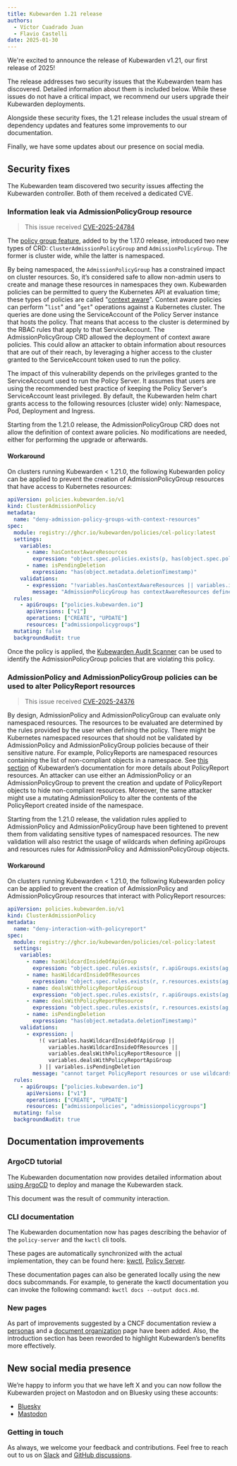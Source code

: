 ```yaml
---
title: Kubewarden 1.21 release
authors:
  - Víctor Cuadrado Juan
  - Flavio Castelli
date: 2025-01-30
---
```


We're excited to announce the release of Kubewarden v1.21, our first release of 2025!


The release addresses two security issues that the Kubewarden team has discovered. Detailed information about them is included below.
While these issues do not have a critical impact, we recommend our users upgrade their Kubewarden deployments.

Alongside these security fixes, the 1.21 release includes the usual stream of dependency updates and features some improvements to our documentation.

Finally, we have some updates about our presence on social media.

## Security fixes

The Kubewarden team discovered two security issues affecting the Kubewarden controller. Both of them received a dedicated CVE.


### Information leak via AdmissionPolicyGroup resource

> This issue received [CVE-2025-24784](https://github.com/kubewarden/kubewarden-controller/security/advisories/GHSA-756x-m4mj-q96c)

The [policy group feature](https://docs.kubewarden.io/explanations/policy-groups), added to by the 1.17.0 release,
introduced two new types of CRD: `ClusterAdmissionPolicyGroup` and `AdmissionPolicyGroup`. The former is cluster wide, while the latter is namespaced.

By being namespaced, the `AdmissionPolicyGroup` has a constrained impact on cluster resources. So, it’s considered safe to allow non-admin users
to create and manage these resources in namespaces they own.
Kubewarden policies can be permitted to query the Kubernetes API at evaluation time; these types of policies are called "[context aware](https://docs.kubewarden.io/reference/spec/context-aware-policies)".
Context aware policies can perform "`list`" and "`get`" operations against a Kubernetes cluster. The queries are done using the ServiceAccount of the Policy Server instance that hosts the policy.
That means that access to the cluster is determined by the RBAC rules that apply to that ServiceAccount.
The AdmissionPolicyGroup CRD allowed the deployment of context aware policies. This could allow an attacker to obtain information about resources that are out of their reach, by leveraging a higher access to the cluster granted to the ServiceAccount token used to run the policy.

The impact of this vulnerability depends on the privileges granted to the ServiceAccount used to run the Policy Server. It assumes that users are using the recommended best practice
of keeping the Policy Server's ServiceAccount least privileged. By default, the Kubewarden helm chart grants access to the following resources (cluster wide) only: Namespace, Pod, Deployment and Ingress.

Starting from the 1.21.0 release, the AdmissionPolicyGroup CRD does not allow the definition of context aware policies. No modifications are needed, either for performing the upgrade or afterwards.

#### Workaround

On clusters running Kubewarden < 1.21.0, the following Kubewarden policy can be applied to prevent the creation of AdmissionPolicyGroup resources that have access to Kubernetes resources:

```yaml
apiVersion: policies.kubewarden.io/v1
kind: ClusterAdmissionPolicy
metadata:
  name: "deny-admission-policy-groups-with-context-resources"
spec:
  module: registry://ghcr.io/kubewarden/policies/cel-policy:latest
  settings:
    variables:
      - name: hasContextAwareResources
        expression: "object.spec.policies.exists(p, has(object.spec.policies[p].contextAwareResources))"
      - name: isPendingDeletion
        expression: "has(object.metadata.deletionTimestamp)"
    validations:
      - expression: "!variables.hasContextAwareResources || variables.isPendingDeletion"
        message: "AdmissionPolicyGroup has contextAwareResources defined"
  rules:
    - apiGroups: ["policies.kubewarden.io"]
      apiVersions: ["v1"]
      operations: ["CREATE", "UPDATE"]
      resources: ["admissionpolicygroups"]
  mutating: false
  backgroundAudit: true
```

Once the policy is applied, the [Kubewarden Audit Scanner](https://docs.kubewarden.io/howtos/audit-scanner) can be used to identify the
AdmissionPolicyGroup policies that are violating this policy.

### AdmissionPolicy and AdmissionPolicyGroup policies can be used to alter PolicyReport resources

> This issue received [CVE-2025-24376](https://github.com/kubewarden/kubewarden-controller/security/advisories/GHSA-fc89-jghx-8pvg)

By design, AdmissionPolicy and AdmissionPolicyGroup can evaluate only namespaced resources. The resources to be evaluated are determined by the rules provided by the user when defining the policy.
There might be Kubernetes namespaced resources that should not be validated by AdmissionPolicy and AdmissionPolicyGroup policies because of their sensitive nature.
For example, PolicyReports are namespaced resources containing the list of non-compliant objects in a namespace. See [this section](https://docs.kubewarden.io/explanations/audit-scanner/policy-reports)
of Kubewarden’s documentation for more details about PolicyReport resources.
An attacker can use either an AdmissionPolicy or an AdmissionPolicyGroup to prevent the creation and update of PolicyReport objects to hide non-compliant resources.
Moreover, the same attacker might use a mutating AdmissionPolicy to alter the contents of the PolicyReport created inside of the namespace.

Starting from the 1.21.0 release, the validation rules applied to AdmissionPolicy and AdmissionPolicyGroup have been tightened to prevent them from validating sensitive types of namespaced resources.
The new validation will also restrict the usage of wildcards when defining apiGroups and resources rules for AdmissionPolicy and AdmissionPolicyGroup objects.

#### Workaround

On clusters running Kubewarden < 1.21.0, the following Kubewarden policy can be applied to prevent the creation of AdmissionPolicy and AdmissionPolicyGroup resources
that interact with PolicyReport resources:

```yaml
apiVersion: policies.kubewarden.io/v1
kind: ClusterAdmissionPolicy
metadata:
  name: "deny-interaction-with-policyreport"
spec:
  module: registry://ghcr.io/kubewarden/policies/cel-policy:latest
  settings:
    variables:
      - name: hasWildcardInsideOfApiGroup
        expression: "object.spec.rules.exists(r, r.apiGroups.exists(ag, ag == '*'))"
      - name: hasWildcardInsideOfResources
        expression: "object.spec.rules.exists(r, r.resources.exists(ag, ag == '*' || ag == '*/* || ag == 'policyreports/*'))"
      - name: dealsWithPolicyReportApiGroup
        expression: "object.spec.rules.exists(r, r.apiGroups.exists(ag, ag == 'wgpolicyk8s.io'))"
      - name: dealsWithPolicyReportResource
        expression: "object.spec.rules.exists(r, r.resources.exists(ag, ag == 'policyreports' || ag == 'policyreports/'))"
      - name: isPendingDeletion
        expression: "has(object.metadata.deletionTimestamp)"
    validations:
      - expression: |
          !( variables.hasWildcardInsideOfApiGroup ||
             variables.hasWildcardInsideOfResources ||
             variables.dealsWithPolicyReportResource ||
             variables.dealsWithPolicyReportApiGroup
          ) || variables.isPendingDeletion
        message: "cannot target PolicyReport resources or use wildcards in apiGroups or resources"
  rules:
    - apiGroups: ["policies.kubewarden.io"]
      apiVersions: ["v1"]
      operations: ["CREATE", "UPDATE"]
      resources: ["admissionpolicies", "admissionpolicygroups"]
  mutating: false
  backgroundAudit: true
```

## Documentation improvements

### ArgoCD tutorial

The Kubewarden documentation now provides detailed information about [using ArgoCD](https://docs.kubewarden.io/howtos/argocd-installation) to deploy and
manage the Kubewarden stack.

This document was the result of community interaction.

### CLI documentation

The Kubewarden documentation now has pages describing the behavior of the `policy-server` and the `kwctl` cli tools.

These pages are automatically synchronized with the actual implementation, they can be found here:
[kwctl](https://docs.kubewarden.io/reference/kwctl-cli),
[Policy Server](https://docs.kubewarden.io/reference/policy-server-cli).

These documentation pages can also be generated locally using the new docs subcommands. For example, to generate the kwctl documentation you can
invoke the following command: `kwctl docs --output docs.md`. 

### New pages

As part of improvements suggested by a CNCF documentation review a [personas](https://docs.kubewarden.io/next/personas)
and a [document organization](https://docs.kubewarden.io/next/organization) page have been added.
Also, the introduction section has been reworded to highlight Kubewarden’s benefits more effectively.

## New social media presence

We’re happy to inform you that we have left X and you can now follow the Kubewarden project on Mastodon and on Bluesky using these accounts:
- [Bluesky](https://bsky.app/profile/kubewarden.io)
- [Mastodon](https://bsky.app/profile/kubewarden.io)

### Getting in touch

As always, we welcome your feedback and contributions. Feel free to reach out
to us on [Slack](https://kubernetes.slack.com/?redir=%2Fmessages%2Fkubewarden)
and [GitHub discussions](https://github.com/orgs/kubewarden/discussions).

